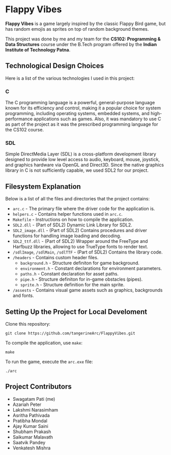 # Flappy Vibes

**Flappy Vibes** is a game largely inspired by the classic Flappy Bird game, but has random emojis as sprites on top of random background themes.

This project was done by me and my team for the **CS102: Programming & Data Structures** course under the B.Tech program offered by the **Indian Institute of Technology Patna**.

## Technological Design Choices

Here is a list of the various technologies I used in this project:

### C
The C programming language is a powerful, general-purpose language known for its efficiency and control, making it a popular choice for system programming, including operating systems, embedded systems, and high-performance applications such as games. Also, it was mandatory to use C as part of the project as it was the prescribed programming language for the CS102 course.

### SDL
Simple DirectMedia Layer (SDL) is a cross-platform development library designed to provide low level access to audio, keyboard, mouse, joystick, and graphics hardware via OpenGL and Direct3D. Since the native graphics library in C is not sufficiently capable, we used SDL2 for our project.

## Filesystem Explanation
Below is a list of all the files and directories that the project contains:
- `arc.c` - The primary file where the driver code for the application is.
- `helpers.c` - Contains helper functions used in `arc.c`.
- `Makefile` - Instructions on how to compile the application.
- `SDL2.dll` - (Part of SDL2) Dynamic Link Library for SDL2.
- `SDL2_image.dll` - (Part of SDL2) Contains procedures and driver functions for handling image loading and decoding.
- `SDL2_ttf.dll` - (Part of SDL2) Wrapper around the FreeType and Harfbuzz libraries, allowing to use TrueType fonts to render text.
- `/sdlImage`, `/sdlMain`, `/sdlTTF` - (Part of SDL2) Contains the library code.
- `/headers` - Contains custom header files.
  - `background.h` - Structure definiton for game background.
  - `environment.h` - Constant declarations for environment parameters.
  - `paths.h` - Constant declaration for asset paths.
  - `pipe.h` - Structure definiton for in-game obstacles (pipes).
  - `sprite.h` - Structure definition for the main sprite.
- `/assests` - Contains visual game assets such as graphics, backgrounds and fonts.

## Setting Up the Project for Local Develoment
Clone this repository:
```
git clone https://github.com/tangerineArc/FlappyVibes.git
```

To compile the application, use `make`:
```
make
```

To run the game, execute the `arc.exe` file:
```
./arc
```

## Project Contributors
- Swagatam Pati (me)
- Azariah Peter
- Lakshmi Narasimham
- Asritha Pathivada
- Pratibha Mondal
- Ajay Kumar Saini
- Shubham Prakash
- Saikumar Malavath
- Saatvik Pandey
- Venkatesh Mishra